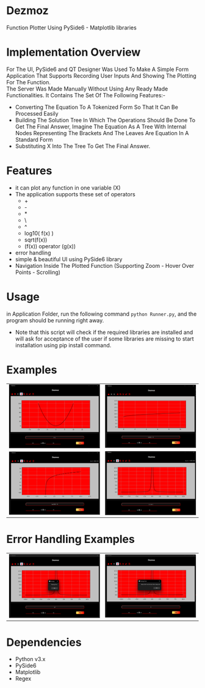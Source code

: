 # Dezmoz
Function Plotter Using PySide6 - Matplotlib libraries
# Implementation Overview
For The UI, PySide6 and QT Designer Was Used To Make A Simple Form Application That Supports Recording User Inputs And Showing The Plotting For The Function. <br>
The Server Was Made Manually Without Using Any Ready Made Functionalities. It Contains The Set Of The Following Features:-
-  Converting The Equation To A Tokenized Form So That It Can Be Processed Easily
- Building The Solution Tree In Which The Operations Should Be Done To Get The Final Answer, Imagine The Equation As A Tree With Internal Nodes Representing The Brackets And The Leaves Are Equation In A Standard Form
- Substituting X Into The Tree To Get The Final Answer.

# Features  
- it can plot any function in one variable (X)
- The application supports these set of operators 
    - \+ 
    - \-
    - \*
    - \\
    - \^
    - log10( f(x) )
    - sqrt(f(x))
    - (f(x)) operator (g(x))
- error handling
- simple & beautiful UI using PySide6 library
- Navigation Inside The Plotted Function (Supporting Zoom - Hover Over Points - Scrolling)
# Usage
in Application Folder, run the following command
`python Runner.py`, and the program should be running right away.

- Note that this script will check if the required libraries are installed and will ask for acceptance of the user if some libraries are missing to start installation using pip install command.

# Examples
|  |  |
|---|---|
| ![X^2](./Readme_rsc/x^2.png) | ![sqrt](./Readme_rsc/sqrt(X).png) |
|![Log10](Readme_rsc/log10.png)| ![](Readme_rsc/div.png) |

# Error Handling Examples
|||
|---|---|
|![](./Readme_rsc/err1.png)|![](./Readme_rsc/err2.png)|

# Dependencies
- Python v3.x
- PySide6
- Matplotlib
- Regex
